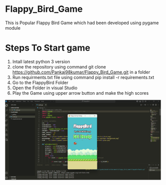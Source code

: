 # Flappy_Bird_Game
This is Popular Flappy Bird Game which had been developed using pygame module
# Steps To Start game
1. Intall latest python 3 version
2. clone the repository using command
   git clone https://github.com/Pankaj98kumar/Flappy_Bird_Game.git in a folder
3. Run requirments.txt file using command
   pip install -r requirements.txt
4. Go to the FlappyBird Folder
5. Open the Folder in visual Studio
6. Play the Game using upper arrow button and make the high scores
   <p align="center">
  <img src="FlappyBird.png" alt="Alt text">
</p>

   
